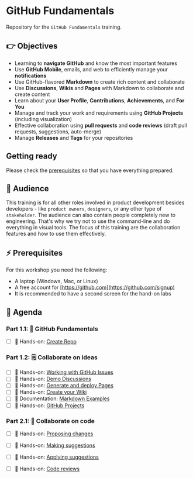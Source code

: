 # GitHub Fundamentals

Repository for the `GitHub Fundamentals` training.

## 👉 Objectives

- Learning to __navigate GitHub__ and know the most important features
- Use __GitHub Mobile__, emails, and web to efficiently manage your __notifications__
- Use GitHub-flavored __Markdown__ to create rich content and collaborate
- Use __Discussions__, __Wikis__ and __Pages__ with Markdown to collaborate and create content
- Learn about your __User Profile__, __Contributions__, __Achievements__, and __For You__ 
- Manage and track your work and requirements using __GitHub Projects__ (including visualization)
- Effective collaboration using __pull requests__ and __code reviews__ (draft pull requests, suggestions, auto-merge)
- Manage  __Releases__ and __Tags__ for your repositories

## Getting ready

Please check the [prerequisites](#-prerequisites) so that you have everything prepared.

## 👥 Audience

This training is for all other roles involved in product development besides developers - like `product owners`, `designers`, or any other type of `stakeholder`. The audience can also contain people completely new to engineering. That's why we try not to use the command-line and do everything in visual tools. The focus of this training are the collaboration features and how to use them effectively.

## ⚡ Prerequisites

For this workshop you need the following:

- A laptop (Windows, Mac, or Linux)
- A free account for [https://github.com](https://github.com/signup)
- It is recommended to have a second screen for the hand-on labs

## 📆 Agenda

### Part 1.1: 🚀 GitHub Fundamentals

- [ ] 🔨 Hands-on: [Create Repo](HOL/01_Create-Repo.md)

### Part 1.2: 🗒️ Collaborate on ideas

- [ ] 🔨 Hands-on: [Working with GitHub Issues](HOL/02_Create_Issues.md)
- [ ] 🔨 Hands-on: [Demo Discussions](HOL/03_Demo_Discussions.md)
- [ ] 🔨 Hands-on: [Generate and deploy Pages](HOL/04_GitHub_Pages.md)
- [ ] 🔨 Hands-on: [Create your Wiki](HOL/05_Wikis.md)
- [ ] 🔮 Documentation: [Markdown Examples](HOL/github_markdown_examples.md)
- [ ] 🔨 Hands-on: [GitHub Projects](HOL/06_Projects.md)

### Part 2.1: 🤝 Collaborate on code

- [ ] 🔨 Hands-on: [Proposing changes](HOL/07_Proposing-Changes.md)
- [ ] 🔨 Hands-on: [Making suggestions](HOL/08_Making-suggestions.md)
- [ ] 🔨 Hands-on: [Applying suggestions](HOL/09_Applying-suggestions.md)
- [ ] 🔨 Hands-on: [Code reviews](HOL/10_Code-reviews.md)

